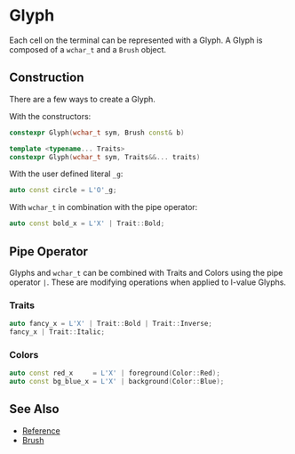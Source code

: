 # Glyph

Each cell on the terminal can be represented with a Glyph. A Glyph is composed
of a `wchar_t` and a `Brush` object.

## Construction

There are a few ways to create a Glyph.

With the constructors:

```cpp
constexpr Glyph(wchar_t sym, Brush const& b)
```

```cpp
template <typename... Traits>
constexpr Glyph(wchar_t sym, Traits&&... traits)
```

With the user defined literal `_g`:

```cpp
auto const circle = L'O'_g;
```

With `wchar_t` in combination with the pipe operator:

```cpp
auto const bold_x = L'X' | Trait::Bold;
```

## Pipe Operator

Glyphs and `wchar_t` can be combined with Traits and Colors using the pipe
operator `|`. These are modifying operations when applied to l-value Glyphs.

### Traits

```cpp
auto fancy_x = L'X' | Trait::Bold | Trait::Inverse;
fancy_x | Trait::Italic;
```

### Colors

```cpp
auto const red_x     = L'X' | foreground(Color::Red);
auto const bg_blue_x = L'X' | background(Color::Blue);
```

## See Also

- [Reference](https://animber-coder.github.io/CPPurses/structcppurses_1_1Glyph.html)
- [Brush](brush.md)
